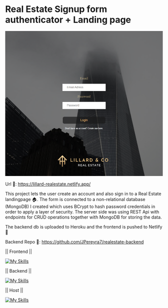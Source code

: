 # Real Estate Signup form authenticator + Landing page

![alt](https://github.com/JPereyra7/realestate-frontend/blob/main/src/img/lillardprntscr.png?raw=true)

Url 🔗: https://lillard-realestate.netlify.app/

This project lets the user create an account and also sign in to a Real Estate landingpage 🏠. The form is connected to a non-relational database (MongoDB) I created which uses BCrypt to hash password credentials in order to apply a layer of security. The server side was using REST Api with endpoints for CRUD operations together with MongoDB for storing the data.

The backend db is uploaded to Heroku and the frontend is pushed to Netlify 🚀

Backend Repo 🔗: https://github.com/JPereyra7/realestate-backend

|| Frontend ||

[![My Skills](https://skillicons.dev/icons?i=js,html,css,vscode)](https://skillicons.dev)

|| Backend ||

[![My Skills](https://skillicons.dev/icons?i=js,nodejs,express,mongodb,sequelize,powershell,bash,npm,git)](https://skillicons.dev)

|| Host ||

[![My Skills](https://skillicons.dev/icons?i=netlify,heroku)](https://skillicons.dev)
